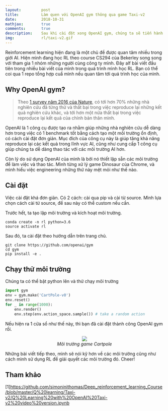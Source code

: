 ```yaml
---
layout:         post
title:          Làm quen với OpenAI gym thông qua game Taxi-v2
date:           2018-10-31
mathjax:        true
comments:       true
description:    Sau khi cài đặt xong OpenAI gym, chúng ta sẽ tiến hành làm quen thêm với môi trường, biết cách lấy state, reward của môi trường, cũng như cách giải quyết bài toán sử dụng Q-learning.
img:            rl/taxi-v2.gif
---
```


Reinforcement learning hiện đang là một chủ đề được quan tâm nhiều trong giới AI. Hiện mình đang học RL theo course CS294 của Bekerley song song với tham gia 1 nhóm những người cùng công ty mình. Đây alf bài viết đầu tiên trong nhiều bài viết của mình trong quá trình mình học RL. Bạn có thể coi qua 1 repo tổng hợp cuẩ mình nếu quan tâm tới quá trình học của mình.

## Why OpenAI gym?

> Theo [1 survey năm 2016 của Nature](https://www.nature.com/news/1-500-scientists-lift-the-lid-on-reproducibility-1.19970
), có tới hơn 70% những nhà nghiên cứu đã từng thử và thất bại trong việc reproduce lại những kết quả nghiên cứu khác, và tới hơn một nửa thất bại trong việc reproduce lại kết quả của chính bản thân mình.

OpenAI là 1 công cụ được tạo ra nhằm giúp những nhà nghiên cứu dễ dàng hơn trong việc có 1 benchmark tốt bằng cách tạo một môi trường ổn định, có cách cài đặt đơn giản. Mục đích của công cụ này là giúp tăng khả năng reproduce lại các kết quả trong lĩnh vực AI, cũng như cung cấp 1 công cụ giúp chúng ta dễ dàng thao tác với các môi trường AI hơn.

Còn lý do sử dụng OpenAI của mình là bởi nó thiết lập sẵn các môi trường để làm việc và thao tác. Mình từng xử lý game Dinosaur của Chrome, và mình hiểu việc engineering những thứ này mệt mỏi như thế nào.

## Cài đặt

Việc cài đặt khá đơn giản. Có 2 cách: cài qua pip và cài từ source. Mình lựa chọn cách cài từ source, để sau này có thể custom nếu cần.

Trước hết, ta tạo lập môi trường và kích hoạt môi trường.

```
conda create -n rl python=3.6
source activate rl
```

Sau đó, ta cài đặt theo hướng dẫn trên trang chủ.

```
git clone https://github.com/openai/gym
cd gym
pip install -e .
```

## Chạy thử môi trường

Chúng ta có thể bật python lên và thử chạy môi trường

```py
import gym
env = gym.make('CartPole-v0')
env.reset()
for _ in range(1000):
    env.render()
    env.step(env.action_space.sample()) # take a random action
```

Nếu hiện ra 1 cửa sổ như thế này, thì bạn đã cài đặt thành công OpenAI gym rồi.

<p align="center">
  <img src="https://Tulip4attoo.github.io/assets/img/rl/cartpole.gif"><br>
  <i>Môi trường game Cartpole
</i>
</p>

Những bài viết tiếp theo, mình sẽ nói kỹ hơn về các môi trường cũng như cách mình sử dụng RL để giải quyết các môi trường đó. Cheer!

## Tham khảo

[1]https://github.com/simoninithomas/Deep_reinforcement_learning_Course/blob/master/Q%20learning/Taxi-v2/Q%20Learning%20with%20OpenAI%20Taxi-v2%20video%20version.ipynb